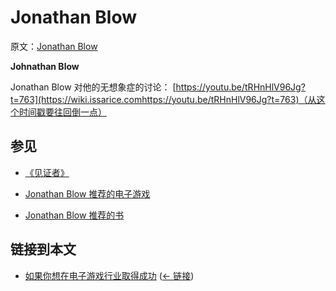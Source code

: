 # Jonathan Blow

原文：[Jonathan Blow](https://wiki.issarice.com/wiki/Jonathan_Blow)

**Johnathan Blow**

Jonathan Blow 对他的无想象症的讨论： [https://youtu.be/tRHnHlV96Jg?t=763](https://wiki.issarice.comhttps://youtu.be/tRHnHlV96Jg?t=763)（从这个时间戳要往回倒一点）

## 参见

* [《见证者》](https://wiki.issarice.com/wiki/The_Witness)

* [Jonathan Blow 推荐的电子游戏](https://wiki.issarice.com/index.php?title=List_of_video_games_recommended_by_Jonathan_Blow&action=edit&redlink=1)

* [Jonathan Blow 推荐的书](https://wiki.issarice.com/index.php?title=List_of_books_recommended_by_Jonathan_Blow&action=edit&redlink=1)

## 链接到本文

* [如果你想在电子游戏行业取得成功](https://wiki.issarice.com/wiki/If_you_want_to_succeed_in_the_video_games_industry) ‎ ([← 链接](https://wiki.issarice.com/index.php?title=Special:WhatLinksHere&target=If+you+want+to+succeed+in+the+video+games+industry))